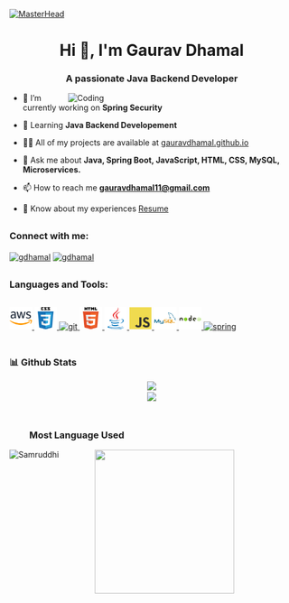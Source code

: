 [![MasterHead](https://i.postimg.cc/y8df5xHX/Untitled-modified.png)](https://gauravdhamal.github.io/)

<h1 align="center">Hi 👋, I'm Gaurav Dhamal</h1>
<h3 align="center">A passionate Java Backend Developer</h3>

<img align="right" alt="Coding" width="400" src="https://user-images.githubusercontent.com/35347777/144943077-952d450d-6d68-4135-8099-3dc8b589b761.gif" />
<!-- <p align="left"> <img src="https://komarev.com/ghpvc/?username=gauravdhamal&label=Profile%20views&color=0e75b6&style=flat" alt="gauravdhamal" /> </p> -->

- 🔭 I’m currently working on **Spring Security**

- 🌱 Learning **Java Backend Developement**

- 👨‍💻 All of my projects are available at [gauravdhamal.github.io](https://gauravdhamal.github.io/)

- 💬 Ask me about **Java, Spring Boot, JavaScript, HTML, CSS, MySQL, Microservices.**

- 📫 How to reach me **gauravdhamal11@gmail.com**

- 📄 Know about my experiences [Resume](https://drive.google.com/drive/u/1/folders/1aVailb3oUWko44w1_V3AutWfCqk0yWWU)

<h3 align="left" style="margin-top: 30px">Connect with me:</h3>
<p align="left">
<a href="https://linkedin.com/in/gauravdhamal" target="blank"><img align="center" src="https://raw.githubusercontent.com/rahuldkjain/github-profile-readme-generator/master/src/images/icons/Social/linked-in-alt.svg" alt="gdhamal" height="30" width="40" /></a>
<a href="https://www.leetcode.com/https://leetcode.com/gauravdhamal11/" target="blank"><img align="center" src="https://raw.githubusercontent.com/rahuldkjain/github-profile-readme-generator/master/src/images/icons/Social/leet-code.svg" alt="gdhamal" height="30" width="40" /></a>
</p>
<!-- <p align="left"> <a href="https://github.com/ryo-ma/github-profile-trophy"><img src="https://github-profile-trophy.vercel.app/?username=gauravdhamal" alt="gdhamal" /></a> </p> -->

<h3 align="left" style="margin-top: 30px">Languages and Tools:</h3> 
<div style="display: flex; justify-content:space-between;gap: 20px;">
<p align="left"> 
<a href="https://aws.amazon.com" target="_blank" rel="noreferrer"><img src="https://raw.githubusercontent.com/devicons/devicon/master/icons/amazonwebservices/amazonwebservices-original-wordmark.svg" alt="aws" width="40" height="40"/> </a> 
<a href="https://www.w3schools.com/css/" target="_blank" rel="noreferrer"> <img src="https://raw.githubusercontent.com/devicons/devicon/master/icons/css3/css3-original-wordmark.svg" alt="css3" width="40" height="40"/> </a> 
<a href="https://git-scm.com/" target="_blank" rel="noreferrer"> <img src="https://www.vectorlogo.zone/logos/git-scm/git-scm-icon.svg" alt="git" width="40" height="40"/> </a>
<a href="https://www.w3.org/html/" target="_blank" rel="noreferrer"> <img src="https://raw.githubusercontent.com/devicons/devicon/master/icons/html5/html5-original-wordmark.svg" alt="html5" width="40" height="40"/> </a> 
<a href="https://www.java.com" target="_blank" rel="noreferrer"> <img src="https://raw.githubusercontent.com/devicons/devicon/master/icons/java/java-original.svg" alt="java" width="40" height="40"/> </a> 
<a href="https://developer.mozilla.org/en-US/docs/Web/JavaScript" target="_blank" rel="noreferrer"> <img src="https://raw.githubusercontent.com/devicons/devicon/master/icons/javascript/javascript-original.svg" alt="javascript" width="40" height="40"/> </a> 
<a href="https://www.mysql.com/" target="_blank" rel="noreferrer"> <img src="https://raw.githubusercontent.com/devicons/devicon/master/icons/mysql/mysql-original-wordmark.svg" alt="mysql" width="40" height="40"/> </a> 
<a href="https://nodejs.org" target="_blank" rel="noreferrer"> <img src="https://raw.githubusercontent.com/devicons/devicon/master/icons/nodejs/nodejs-original-wordmark.svg" alt="nodejs" width="40" height="40"/> </a> 
<a href="https://spring.io/" target="_blank" rel="noreferrer"> <img src="https://www.vectorlogo.zone/logos/springio/springio-icon.svg" alt="spring" width="40" height="40"/> </a> </p>
</div>

<h3 style="margin-top: 30px">📊 Github Stats</h3>
<p align="center">
   <img align="center"  src="https://github-readme-streak-stats.herokuapp.com/?user=gauravdhamal&theme=dark" /> <br \>
   <img align="center" src="https://github-readme-stats.vercel.app/api?username=gauravdhamal&show_icons=true&locale=en&theme=dark"/>
</p>
<!-- <h3 align="center"> 
  Visitor count <br>
  <img src="https://profile-counter.glitch.me/gauravdhamal/count.svg" />
</h3> -->
<h3 style="margin-top: 50px; margin-left: 35px">Most Language Used</h3>

<div>
  <img align="left" src="https://github-readme-stats.vercel.app/api/top-langs/?username=gauravdhamal&theme=radical&langs_count=8" alt="Samruddhi" height="260px" width="25%" />
  <img align="right" src="https://github-readme-activity-graph.cyclic.app/graph?username=gauravdhamal&theme=gruvbox&hide_border=true&area=true" height="255px" width="70%"/>
<div>
